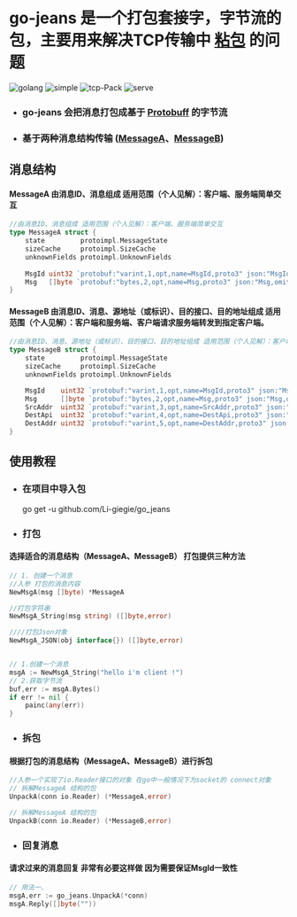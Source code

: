 # go-jeans 是一个打包套接字，字节流的包，主要用来解决TCP传输中 [粘包](https://blog.csdn.net/weixin_41047704/article/details/85340311) 的问题

![golang](https://img.shields.io/badge/golang-v1.19-blue)
![simple](https://img.shields.io/badge/simple-extend-green)
![tcp-Pack](https://img.shields.io/badge/tcp-pack-yellowgreen)
![serve](https://img.shields.io/badge/network_transmission-pack-red)

* ### go-jeans 会把消息打包成基于 [Protobuff](https://zhuanlan.zhihu.com/p/401958878) 的字节流
* ### 基于两种消息结构传输 ([MessageA](#消息结构)、[MessageB](#消息结构))

## 消息结构
#### MessageA 由消息ID、消息组成 适用范围（个人见解）：客户端、服务端简单交互
```go
//由消息ID、消息组成 适用范围（个人见解）：客户端、服务端简单交互
type MessageA struct {
    state         protoimpl.MessageState
    sizeCache     protoimpl.SizeCache
    unknownFields protoimpl.UnknownFields
    
    MsgId uint32 `protobuf:"varint,1,opt,name=MsgId,proto3" json:"MsgId,omitempty"`
    Msg   []byte `protobuf:"bytes,2,opt,name=Msg,proto3" json:"Msg,omitempty"`
}
```
#### MessageB 由消息ID、消息、源地址（或标识）、目的接口、目的地址组成 适用范围（个人见解）：客户端和服务端、客户端请求服务端转发到指定客户端。
```go
//由消息ID、消息、源地址（或标识）、目的接口、目的地址组成 适用范围（个人见解）：客户端和服务端、客户端请求服务端转发到指定客户端。
type MessageB struct {
	state         protoimpl.MessageState
	sizeCache     protoimpl.SizeCache
	unknownFields protoimpl.UnknownFields

	MsgId    uint32 `protobuf:"varint,1,opt,name=MsgId,proto3" json:"MsgId,omitempty"`
	Msg      []byte `protobuf:"bytes,2,opt,name=Msg,proto3" json:"Msg,omitempty"`
	SrcAddr  uint32 `protobuf:"varint,3,opt,name=SrcAddr,proto3" json:"SrcAddr,omitempty"`
	DestApi  uint32 `protobuf:"varint,4,opt,name=DestApi,proto3" json:"DestApi,omitempty"`
	DestAddr uint32 `protobuf:"varint,5,opt,name=DestAddr,proto3" json:"DestAddr,omitempty"`
}


```
## 使用教程
* ### 在项目中导入包
    go get -u github.com/Li-giegie/go_jeans
* ### 打包
#### 选择适合的消息结构（MessageA、MessageB） 打包提供三种方法
```go
// 1. 创建一个消息
//入参 打包的消息内容
NewMsgA(msg []byte) *MessageA

//打包字符串
NewMsgA_String(msg string) ([]byte,error)

////打包Json对象
NewMsgA_JSON(obj interface{}) ([]byte,error)


// 1.创建一个消息
msgA := NewMsgA_String("hello i'm client !")
// 2.获取字节流 
buf,err := msgA.Bytes()
if err != nil {
	painc(any(err))
}


```

* ### 拆包
#### 根据打包的消息结构（MessageA、MessageB）进行拆包 

```go
//入参一个实现了io.Reader接口的对象 在go中一般情况下为socket的 connect对象
// 拆解MessageA 结构的包
UnpackA(conn io.Reader) (*MessageA,error)

// 拆解MessageA 结构的包
UnpackB(conn io.Reader) (*MessageB,error)

```

* ### 回复消息
#### 请求过来的消息回复 非常有必要这样做 因为需要保证MsgId一致性
```go
// 用法一、
msgA,err := go_jeans.UnpackA(*conn)
msgA.Reply([]byte(""))

```
